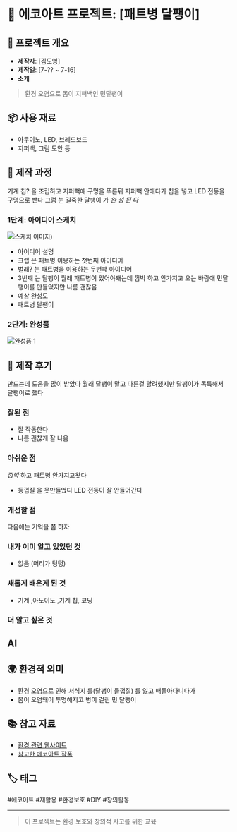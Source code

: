 # 🌱 에코아트 프로젝트: [패트병 달팽이]

## 📖 프로젝트 개요
- **제작자**: [김도영]
- **제작일**: [7-?? ~ 7-16]
- **소개**
> 환경 오염으로 몸이 지퍼백인 민달팽이
## 📦 사용 재료
- 아두이노, LED, 브레드보드
- 지퍼백, 그림 도안 등

## 🔧 제작 과정
기계 칩? 을 조립하고 지퍼빽애 구멍을 뚜른뒤 지퍼빽 안애다가 칩을 넣고 LED 전등을 구멍으로 뺸다 그럼 눈 길죽한 달팽이 가 *완  성   된   다*
### 1단계: 아이디어 스케치
![스케치 이미지](20250716_100915.jpg))
- 아이디어 설명
- 크랩 은 패트병 이용하는 첫번째 아이디어
- 벌래? 는 패트병을 이용하는 두번쨰 아이디어
- 3번쨰 는 달팽이 월래 패트병이 있어야돼는데 깜박 하고 안가지고 오는 바람애 민달팽이를 만들었지만 나름 괜찮음
- 예상 완성도
- 패트병 달팽이

### 2단계: 완성품
![완성품 1](20250716_095652.jpg)

## 💭 제작 후기
만드는데 도움을 많이 받았다 월래 달팽이 말고 다른걸 할려했지만 달팽이가 독특해서 달팽이로 했다
### 잘된 점
- 잘 작동한다
- 나름 괜찮게 잘 나옴

### 아쉬운 점
*깜박* 하고 패트병 안가지고왓다
- 등껍질 을 못만들었다
LED 전등이 잘 안들어간다
### 개선할 점
다음애는 기억을 쫌 하자


### 내가 이미 알고 있었던 것
- 없음 (머리가 텅텅)

### 새롭게 배운게 된 것
- 기계 ,아노이노 ,기계 칩, 코딩

### 더 알고 싶은 것
AI
- 

## 🌍 환경적 의미
- 환경 오염으로 인해 서식지 를(달팽이 들껍질) 를 잃고 떠돌아다니다가
- 몸이 오염돼어 투명해지고 병이 걸린 민 달팽이

## 📚 참고 자료
- [환경 관련 웹사이트](링크)
- [참고한 에코아트 작품](링크)

## 🏷️ 태그
#에코아트 #재활용 #환경보호 #DIY #창의활동

---

> 이 프로젝트는 환경 보호와 창의적 사고를 위한 교육
